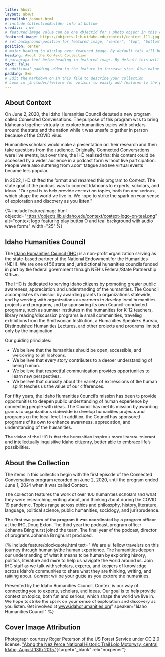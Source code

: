 ```yaml
---
title: About
layout: about
permalink: /about.html
# include CollectionBuilder info at bottom
credits: true
# featured-image value can be one objectid for a photo object in this collection, a relative path to an image in this project, or a full url to any image. If left blank, no featured image will appear at top of About page.
featured-image: https://objects.lib.uidaho.edu/context/context_111.jpg
# set background-position for featured image, "center", "top", "bottom"
position: center
# major heading to display over featured image. By default this will be the site title. Give the value false for no heading.
heading: About the Context Collection
# paragraph text below heading in featured image. By default this will be the site tagline. Give the value false for no text.
text: false
# additional padding added to the feature to increase size. Give value in em or px, e.g. "5em".
padding: 8em
# Edit the markdown on in this file to describe your collection
# Look in _includes/feature for options to easily add features to the page
---
```


## About Context 

On June 2, 2020, the Idaho Humanities Council debuted a new program called Connected Conversations. The purpose of this program was to bring Idahoans together virtually to explore humanities topics with scholars around the state and the nation while it was unsafe to gather in person because of the COVID virus. 

Humanities scholars would make a presentation on their research and then take questions from the audience. Originally, Connected Conversations were live events, but over time, the IHC realized that this content could be accessed by a wider audience in a podcast form without live participation. People were also suffering from Zoom fatigue and live virtual events became less popular. 

In 2022, IHC shifted the format and renamed this program to Context. The state goal of the podcast was to connect Idahoans to experts, scholars, and ideas. "Our goal is to help provide context on topics, both fun and serious, which shape the world we live in. We hope to strike the spark on your sense of exploration and discovery as you listen."

{% include feature/image.html objectid="https://objects.lib.uidaho.edu/context/context-logo-on-teal.png" alt="context logo featuring play button O and teal background with audio wave forms" width="25" %}

## Idaho Humanities Council 

The [Idaho Humanities Council (IHC)](https://idahohumanities.org/) is a non-profit organization serving as the state-based partner of the National Endowment for the Humanities (NEH). We are one of 56 state and jurisdictional humanities councils funded in part by the federal government through NEH's Federal/State Partnership Office. 

The IHC is dedicated to serving Idaho citizens by promoting greater public awareness, appreciation, and understanding of the humanities. The Council accomplishes its mission by awarding grants to organizations statewide, and by working with organizations as partners to develop local humanities projects and programs, and by sponsoring its own Council-conducted programs, such as summer institutes in the humanities for K-12 teachers, library reading/discussion programs in small communities, traveling exhibitions from the Smithsonian Institution, a Humanities Speakers Bureau, Distinguished Humanities Lectures, and other projects and programs limited only by the imagination. 

Our guiding principles:

- We believe that the humanities should be open, accessible, and welcoming to all Idahoans. 
- We believe that every story contributes to a deeper understanding of being human. 
- We believe that respectful communication provides opportunities to learn new perspectives. 
- We believe that curiosity about the variety of expressions of the human spirit teaches us the value of our differences. 

For fifty years, the Idaho Humanities Council’s mission has been to provide opportunities to deepen public understanding of human experience by connecting people with ideas. The Council has met its mission by awarding grants to organizations statewide to develop humanities projects and programs on the local level. In addition, the Council has sponsored programs of its own to enhance awareness, appreciation, and understanding of the humanities. 

The vision of the IHC is that the humanities inspire a more literate, tolerant and intellectually inquisitive Idaho citizenry, better able to embrace life’s possibilities. 

## About the Collection 

The items in this collection begin with the first episode of the Connected Conversations program recorded on June 2, 2020, until the program ended June 1, 2024 when it was called Context. 

The collection features the work of over 100 humanities scholars and what they were researching, writing about, and thinking about during the COVID 19 pandemic. Topics range across ethics and philosophy, history, literature, language, political science, public humanities, sociology, and jurisprudence.  

The first two years of the program it was coordinated by a program officer at the IHC, Doug Exton. The third year the podcast, program officer Johanna Bringhurst joined the team. The final year of the podcast, director of programs Johanna Bringhurst produced. 

{% include feature/blockquote.html text="
We are all fellow travelers on this journey through humanity/the human experience. The humanities deepen our understanding of what it means to be human by exploring history, politics, literature and more to help us navigate the world around us. Join IHC staff as we talk with scholars, experts, and keepers of knowledge across Idaho’s communities to share what they are thinking, writing, and talking about. *Context* will be your guide as you explore the humanities.

Presented by the Idaho Humanities Council, Context is our way of connecting you to experts, scholars, and ideas. Our goal is to help provide context on topics, both fun and serious, which shape the world we live in. We hope to strike the spark on your sense of exploration and discovery as you listen. Get involved at www.idahohumanities.org" speaker="Idaho Humanities Council" %}

## Cover Image Attribution

Photograph courtesy Roger Peterson of the US Forest Service under CC 2.0 license. ["Along the Nez Perce National Historic Trail Lolo Motorway, central Idaho, August 13th 2015."](https://www.flickr.com/photos/fsnorthernregion/20521907423/){:target="_blank" rel="noopener"} 
